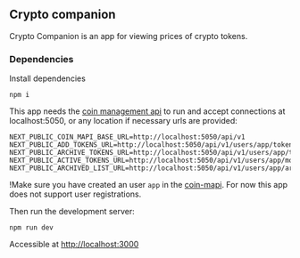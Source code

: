 ## Crypto companion

Crypto Companion is an app for viewing prices of crypto tokens.

### Dependencies

Install dependencies

    npm i

This app needs the [coin management api](https://github.com/ghiaconi/coin-management-api) to run and accept connections at localhost:5050, or any location if necessary urls are provided:

    NEXT_PUBLIC_COIN_MAPI_BASE_URL=http://localhost:5050/api/v1
    NEXT_PUBLIC_ADD_TOKENS_URL=http://localhost:5050/api/v1/users/app/tokens/add
    NEXT_PUBLIC_ARCHIVE_TOKENS_URL=http://localhost:5050/api/v1/users/app/tokens/remove
    NEXT_PUBLIC_ACTIVE_TOKENS_URL=http://localhost:5050/api/v1/users/app/monitored_tokens
    NEXT_PUBLIC_ARCHIVED_LIST_URL=http://localhost:5050/api/v1/users/app/archived_tokens

!Make sure you have created an user `app` in the [coin-mapi](https://github.com/ghiaconi/coin-management-api). For now this app does not support user registrations.

Then run the development server:

    npm run dev

Accessible at [http://localhost:3000](http://localhost:3000)
